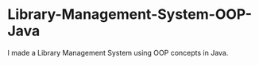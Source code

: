 # Library-Management-System-OOP-Java
I made a Library Management System using OOP concepts in Java.
